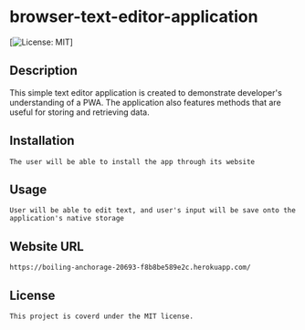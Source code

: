 # browser-text-editor-application

[![License: MIT](https://img.shields.io/badge/License-MIT-yellow.svg)]

## Description
    
   This simple text editor application is created to demonstrate developer's understanding of a PWA. The application also features methods that are useful for storing and retrieving data.

## Installation
    
    The user will be able to install the app through its website

 ## Usage

    User will be able to edit text, and user's input will be save onto the application's native storage

## Website URL

    https://boiling-anchorage-20693-f8b8be589e2c.herokuapp.com/


## License

    This project is coverd under the MIT license.